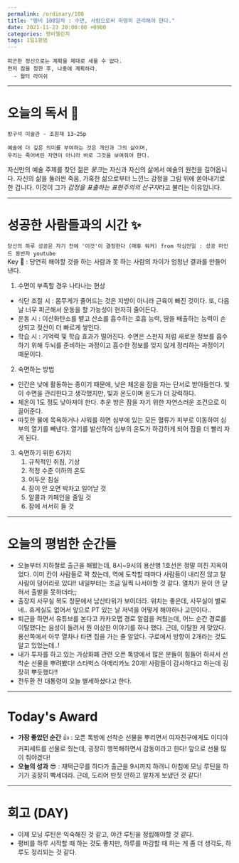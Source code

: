 ```yaml
---
permalink: /ordinary/108
title: "평비 108일차 : 수면, 사람으로써 마땅히 관리해야 한다."
date: 2021-11-23 20:00:00 +0900
categories: 평비챌린지
tags: 1일1평범 
---
```

```
피곤한 정신으로는 계획을 제대로 세울 수 없다.
먼저 잠을 청한 후, 나중에 계획하라.
  - 월터 라이쉬
```

---
# 오늘의 독서 📕
`방구석 미술관 - 조원재 13~25p`  
```
예술에 더 깊은 의미를 부여하는 것은 개인과 그의 삶이며,
우리는 죽어버린 자연이 아니라 바로 그것을 보여줘야 한다.
```
자신만의 예술 주제를 찾던 젊은 *뭉크*는 자신과 자신의 삶에서 예술의 원천을 길어옵니다. 자신의 삶을 둘러싼 죽음, 가혹한 삶으로부터 느낀느 감정을 그림 위에 쏟아내기로 한 겁니다. 이것이 그가 *감정을 표출하는 표현주의의 선구자*라고 불리는 이유입니다.

---
# 성공한 사람들과의 시간 ✨
`당신의 하루 성공은 자기 전에 '이것'이 결정한다 (매튜 워커) from 작심만일 : 성공 마인드 동반자 youtube`  
Key 🔑 : 당연히 해야할 것을 하는 사람과 못 하는 사람의 차이가 엄청난 결과를 만들어낸다.
1. 수면이 부족할 경우 나타나는 현상
  - 식단 조절 시 : 몸무게가 줄어드는 것은 지방이 아니라 근육이 빠진 것이다. 또, 다음날 너무 피곤해서 운동을 할 가능성이 현저히 줄어든다.
  - 운동 시 : 이산화탄소를 뱉고 산소를 흡수하는 호흡 능력, 땀을 배출하는 능력이 손상되고 젖산이 더 빠르게 쌓인다.
  - 학습 시 : 기억력 및 학습 효과가 떨어진다. 수면은 스펀지 처럼 새로운 정보를 흡수하기 위해 두뇌를 준비하는 과정이고 흡수한 정보를 잊지 않게 정리하는 과정이기 때문이다.

2. 숙면하는 방법
  - 인간은 낮에 활동하는 종이기 때문에, 낮은 체온을 잠을 자는 단서로 받아들인다. 빛이 수면을 관리한다고 생각했지만, 빛과 온도이며 온도가 더 강력하다.  
  - 체온이 1도 정도 낮아져야 한다. 추운 방은 잠을 자기 위한 자연스러운 조건으로 이끌어준다.
  - 따듯한 물에 목욕하거나 샤워를 하면 심부에 있는 모든 혈류가 피부로 이동하여 심부의 열기를 빼낸다. 열기를 발산하여 심부의 온도가 하강하게 되어 잠을 더 빨리 자게 된다.

3. 숙면하기 위한 6가지
     1. 규칙적인 취침, 기상
     2. 적정 수준 이하의 온도
     3. 어두운 침실
     4. 잠이 안 오면 박차고 일어날 것
     5. 알콜과 카페인을 줄일 것
     6. 잠에 서서히 들 것

---
# 오늘의 평범한 순간들
- 오늘부터 지하철로 출근을 해봤는데, 8시~9시의 용산행 1호선은 정말 미친 지옥이었다. 이미 칸이 사람들로 꽉 찼는데, 역에 도착할 때마다 사람들이 내리진 않고 탈 사람이 덩어리로 있다!! 내일부터는 조금 일찍 나서야할 것 같다. 열차가 문이 안 닫혀서 출발을 못하더라;;
- 출장지 사무실 복도 창문에서 남산타워가 보이더라. 위치는 좋은데, 사무실이 별로네.. 휴게실도 없어서 앞으로 PT 있는 날 저녁을 어떻게 해야하나 고민이다..
- 퇴근을 하면서 유튜브를 본다고 카카오맵 경로 알림을 켜뒀는데, 어느 순간 경로를 이탈했다는 음성이 들려서 뭔 이상한 이야기를 하나 했다. 근데, 이탈한 게 맞았다. 용산쪽에서 아무 열차나 타면 집을 가는 줄 알았다. 구로에서 방향이 2개라는 것도 알고 있었는데..!
- 내가 투자를 하고 있는 가상화폐 관련 오픈 톡방에서 많은 분들이 힘들어 하셔서 선착순 선물을 뿌려봤다! 스타벅스 아메리카노 20개! 사람들이 감사하다고 하는데 굉장히 뿌듯했다!!
- 전두환 전 대통령이 오늘 별세하셨다고 한다.

---
# Today's Award
- **가장 좋았던 순간** 👍 : 오픈 톡방에 선착순 선물을 뿌리면서 여자친구에게도 이디야 커피세트를 선물로 줬는데, 굉장히 행복해하면서 감동이라고 한다! 앞으로 선물 많이 줘야겠다!
- **오늘의 성과** 😎 : 재택근무를 하다가 출근을 9시까지 하려니 아침에 모닝 루틴을 하기가 굉장히 빡세더라. 근데, 도리어 딴짓 안하고 알차게 보냈던 것 같다!

---
# 회고 (DAY)
- 이제 모닝 루틴은 익숙해진 것 같고, 야간 루틴을 정립해야할 것 같다.
- 평비를 하루 시작할 때 하는 것도 좋지만, 하루를 마감할 때 하는 게 좀 더 생각도, 하루도 정리되는 것 같다.